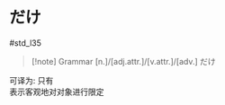 # だけ

 #std_l35

> [!note] Grammar
> [n.]/[adj.attr.]/[v.attr.]/[adv.] だけ

可译为: 只有  
表示客观地对对象进行限定  
